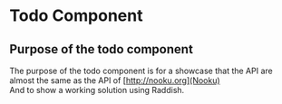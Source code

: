 # Todo Component

## Purpose of the todo component
The purpose of the todo component is for a showcase that the API are almost the same as the API of [http://nooku.org](Nooku)  
And to show a working solution using Raddish.